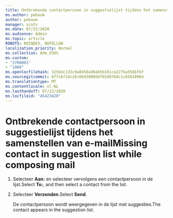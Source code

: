 ```yaml
---
title: Ontbrekende contactpersoon in suggestielijst tijdens het samenstellen van e-mail
ms.author: pebaum
author: pebaum
manager: scotv
ms.date: 07/22/2020
ms.audience: Admin
ms.topic: article
ROBOTS: NOINDEX, NOFOLLOW
localization_priority: Normal
ms.collection: Adm_O365
ms.custom:
- "3700001"
- "1060"
ms.openlocfilehash: 325bdc133c9a8458ad8a65b3d1ca2276a558bfbf
ms.sourcegitcommit: 6f7cbf1dc28c0693009ddf03d9768c1c65018964
ms.translationtype: MT
ms.contentlocale: nl-NL
ms.lasthandoff: 07/22/2020
ms.locfileid: "45423420"
---
```

# <a name="missing-contact-in-suggestion-list-while-composing-mail"></a><span data-ttu-id="50381-102">Ontbrekende contactpersoon in suggestielijst tijdens het samenstellen van e-mail</span><span class="sxs-lookup"><span data-stu-id="50381-102">Missing contact in suggestion list while composing mail</span></span>

1. <span data-ttu-id="50381-103">Selecteer **Aan:** en selecteer vervolgens een contactpersoon in de lijst.</span><span class="sxs-lookup"><span data-stu-id="50381-103">Select **To:**, and then select a contact from the list.</span></span>
2. <span data-ttu-id="50381-104">Selecteer **Verzenden**.</span><span class="sxs-lookup"><span data-stu-id="50381-104">Select **Send**.</span></span>

    <span data-ttu-id="50381-105">De contactpersoon wordt weergegeven in de lijst met suggesties.</span><span class="sxs-lookup"><span data-stu-id="50381-105">The contact appears in the suggestion list.</span></span>